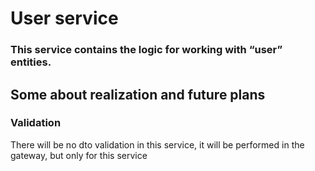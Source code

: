 # User service

### This service contains the logic for working with “user” entities.

## Some about realization and future plans

### Validation

There will be no dto validation in this service, it will be performed in 
the gateway, but only for this service